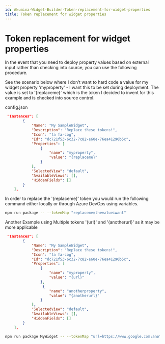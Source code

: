 ```yaml
---
id: Akumina-Widget-Builder-Token-replacement-for-widget-properties
title: Token replacement for widget properties
---
```


# Token replacement for widget properties

In the event that you need to deploy property values based on external input rather than checking into source, you can use the following procedure. 

See the scenario below where I don't want to hard code a value for my widget property 'myproperty' - I want this to be set during deployment.  The value is set to '{replaceme}' which is the token I decided to invent for this example and is checked into source control.

config.json
```json
 "Instances": [
        {
            "Name": "My SampleWidget",
            "Description": "Replace these tokens!",
            "Icon": "fa fa-cog",
            "Id": "dc721f53-6c32-7c82-e60e-76ea41290b5c",
            "Properties": [
                {
                    "name": "myproperty",
                    "value": "{replaceme}"
                }
            ],
            "SelectedView": "default",
            "AvailableViews": [],
            "HiddenFields": []
        }
    ],
```

In order to replace the '{replaceme}' token you would run the following command either locally or through Azure DevOps using variables.

```bash
npm run package -- --tokenMap "replaceme=thevalueiwant" 
```

Another Example using Multiple tokens '{url}' and '{anotherurl}' as it may be more applicable
```json
 "Instances": [
        {
            "Name": "My SampleWidget",
            "Description": "Replace these tokens!",
            "Icon": "fa fa-cog",
            "Id": "dc721f53-6c32-7c82-e60e-76ea41290b5c",
            "Properties": [
                {
                    "name": "myproperty",
                    "value": "{url}"
                },
                 {
                    "name": "anotherproperty",
                    "value": "{anotherurl}"
                }
            ],
            "SelectedView": "default",
            "AvailableViews": [],
            "HiddenFields": []
        }
    ],
```
```bash
npm run package MyWidget -- --tokenMap "url=https://www.google.com;anotherurl=https://www.bing.com"   
```



